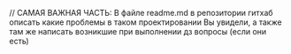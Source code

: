// САМАЯ ВАЖНАЯ ЧАСТЬ:
В файле readme.md в репозитории гитхаб описать
какие проблемы в таком проектировании Вы увидели, а также там же написать возникшие при выполнении дз вопросы
(если они есть)
